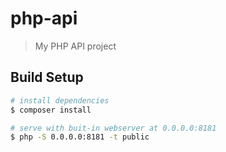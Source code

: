 # php-api

> My PHP API project

## Build Setup

``` bash
# install dependencies
$ composer install

# serve with buit-in webserver at 0.0.0.0:8181
$ php -S 0.0.0.0:8181 -t public
```
